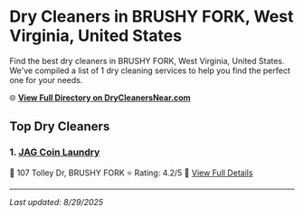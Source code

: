 # Dry Cleaners in BRUSHY FORK, West Virginia, United States

Find the best dry cleaners in BRUSHY FORK, West Virginia, United States. We've compiled a list of 1 dry cleaning services to help you find the perfect one for your needs.

🌐 **[View Full Directory on DryCleanersNear.com](https://drycleanersnear.com/city/US/West%20Virginia/BRUSHY%20FORK)**

## Top Dry Cleaners

### 1. [JAG Coin Laundry](https://drycleanersnear.com/dryCleaner/68897ca869a0219c2bf77b9b/jag-coin-laundry)
📍 107 Tolley Dr, BRUSHY FORK
⭐ Rating: 4.2/5
🔗 [View Full Details](https://drycleanersnear.com/dryCleaner/68897ca869a0219c2bf77b9b/jag-coin-laundry)


---

*Last updated: 8/29/2025*
